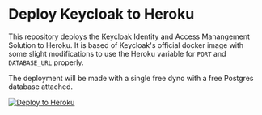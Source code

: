 # Deploy Keycloak to Heroku

This repository deploys the [Keycloak](https://www.keycloak.org) Identity and Access Manangement Solution 
to Heroku.  It is based of Keycloak's official docker image with some slight modifications to use the
Heroku variable for `PORT` and `DATABASE_URL` properly.

The deployment will be made with a single free dyno with a free Postgres database attached.

[![Deploy to Heroku](https://www.herokucdn.com/deploy/button.svg)](https://heroku.com/deploy)
